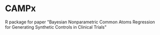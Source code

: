 # CAMPx
R package for paper "Bayesian Nonparametric Common Atoms Regression for Generating Synthetic Controls in Clinical Trials"
